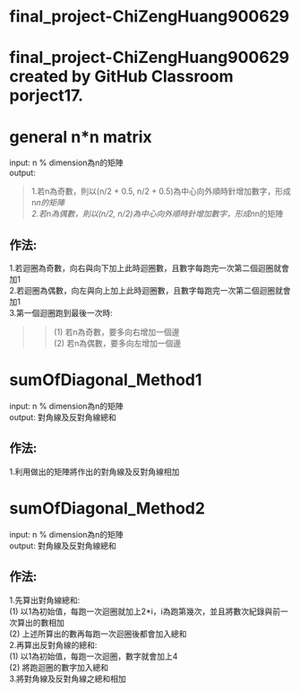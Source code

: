 # final_project-ChiZengHuang900629
final_project-ChiZengHuang900629 created by GitHub Classroom
porject17.
==========

# general n*n matrix

input: n % dimension為n的矩陣  
output:   
>1.若n為奇數，則以(n/2 + 0.5, n/2 + 0.5)為中心向外順時針增加數字，形成n*n的矩陣  
>2.若n為偶數，則以(n/2, n/2)為中心向外順時針增加數字，形成n*n的矩陣  

## 作法:
1.若迴圈為奇數，向右與向下加上此時迴圈數，且數字每跑完一次第二個迴圈就會加1  
2.若迴圈為偶數，向左與向上加上此時迴圈數，且數字每跑完一次第二個迴圈就會加1  
3.第一個迴圈跑到最後一次時:  
>>(1) 若n為奇數，要多向右增加一個邊  
>>(2) 若n為偶數，要多向左增加一個邊  

# sumOfDiagonal_Method1

input: n % dimension為n的矩陣  
output: 對角線及反對角線總和  

## 作法:
1.利用做出的矩陣將作出的對角線及反對角線相加  

# sumOfDiagonal_Method2

input: n % dimension為n的矩陣  
output: 對角線及反對角線總和  

## 作法:
1.先算出對角線總和:   
    (1) 以1為初始值，每跑一次迴圈就加上2*i，i為跑第幾次，並且將數次紀錄與前一次算出的數相加   
    (2) 上述所算出的數再每跑一次迴圈後都會加入總和   
2.再算出反對角線的總和:  
    (1) 以1為初始值，每跑一次迴圈，數字就會加上4  
    (2) 將跑迴圈的數字加入總和   
3.將對角線及反對角線之總和相加   
